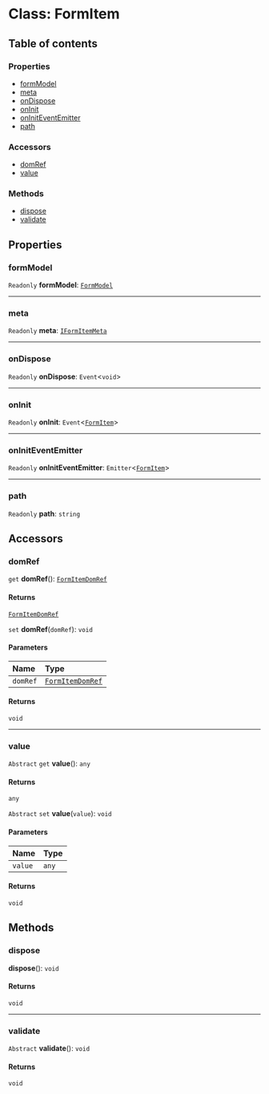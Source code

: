 # Class: FormItem

## Table of contents

### Properties

* [formModel](/auto-docs/form-core/classes/FormItem.md#formmodel)
* [meta](/auto-docs/form-core/classes/FormItem.md#meta)
* [onDispose](/auto-docs/form-core/classes/FormItem.md#ondispose)
* [onInit](/auto-docs/form-core/classes/FormItem.md#oninit)
* [onInitEventEmitter](/auto-docs/form-core/classes/FormItem.md#oniniteventemitter)
* [path](/auto-docs/form-core/classes/FormItem.md#path)

### Accessors

* [domRef](/auto-docs/form-core/classes/FormItem.md#domref)
* [value](/auto-docs/form-core/classes/FormItem.md#value)

### Methods

* [dispose](/auto-docs/form-core/classes/FormItem.md#dispose)
* [validate](/auto-docs/form-core/classes/FormItem.md#validate)

## Properties

### formModel

`Readonly` **formModel**: [`FormModel`](/auto-docs/form-core/classes/FormModel.md)

***

### meta

`Readonly` **meta**: [`IFormItemMeta`](/auto-docs/form-core/interfaces/IFormItemMeta.md)

***

### onDispose

`Readonly` **onDispose**: `Event`<`void`>

***

### onInit

`Readonly` **onInit**: `Event`<[`FormItem`](/auto-docs/form-core/classes/FormItem.md)>

***

### onInitEventEmitter

`Readonly` **onInitEventEmitter**: `Emitter`<[`FormItem`](/auto-docs/form-core/classes/FormItem.md)>

***

### path

`Readonly` **path**: `string`

## Accessors

### domRef

`get` **domRef**(): [`FormItemDomRef`](/auto-docs/form-core/interfaces/FormItemDomRef.md)

#### Returns

[`FormItemDomRef`](/auto-docs/form-core/interfaces/FormItemDomRef.md)

`set` **domRef**(`domRef`): `void`

#### Parameters

| Name | Type |
| :------ | :------ |
| `domRef` | [`FormItemDomRef`](/auto-docs/form-core/interfaces/FormItemDomRef.md) |

#### Returns

`void`

***

### value

`Abstract` `get` **value**(): `any`

#### Returns

`any`

`Abstract` `set` **value**(`value`): `void`

#### Parameters

| Name | Type |
| :------ | :------ |
| `value` | `any` |

#### Returns

`void`

## Methods

### dispose

**dispose**(): `void`

#### Returns

`void`

***

### validate

`Abstract` **validate**(): `void`

#### Returns

`void`
